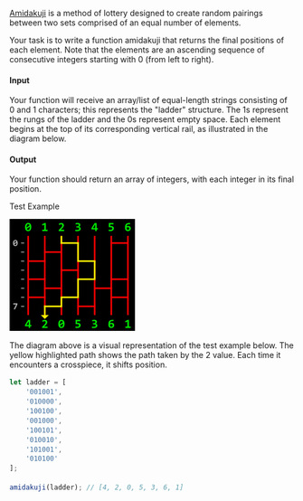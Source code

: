 [Amidakuji](https://en.wikipedia.org/wiki/Ghost_Leg) is a method of lottery designed to create random pairings between two sets comprised of an equal number of elements.

Your task is to write a function amidakuji that returns the final positions of each element. Note that the elements are an ascending sequence of consecutive integers starting with 0 (from left to right).

#### Input

Your function will receive an array/list of equal-length strings consisting of 0 and 1 characters; this represents the "ladder" structure. The 1s represent the rungs of the ladder and the 0s represent empty space.
Each element begins at the top of its corresponding vertical rail, as illustrated in the diagram below.

#### Output

Your function should return an array of integers, with each integer in its final position.

Test Example

![alt text](./example.png "Title")

The diagram above is a visual representation of the test example below. The yellow highlighted path shows the path taken by the 2 value. Each time it encounters a crosspiece, it shifts position.
```javascript
let ladder = [
    '001001',
    '010000',
    '100100',
    '001000',
    '100101',
    '010010',
    '101001',
    '010100'
];

amidakuji(ladder); // [4, 2, 0, 5, 3, 6, 1]
```
